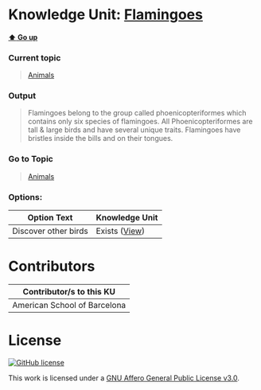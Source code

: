 # Knowledge Unit: [Flamingoes](../../knowledge_units/animals/flamingoes.md)

#### [:arrow_up: Go up](../../topics/animals.md)
### Current topic
> [Animals](../../topics/animals.md)
### Output
> Flamingoes belong to the group called phoenicopteriformes which contains only six species of flamingoes. All Phoenicopteriformes are tall &amp; large birds and have several unique traits. Flamingoes have bristles inside the bills and on their tongues.
### Go to Topic
> [Animals](../../topics/animals.md)

### Options: 

| Option Text | Knowledge Unit |
| - | - |  
| Discover other birds  |  Exists ([View](../../knowledge_units/animals/discover-other-birds.md))  | 

# Contributors

| Contributor/s to this KU |
| - | 
| American School of Barcelona |

# License
[![GitHub license](https://img.shields.io/github/license/inbrainz/cerebro)](https://github.com/inbrainz/cerebro/blob/master/LICENSE)

This work is licensed under a [GNU Affero General Public License v3.0](https://www.gnu.org/licenses/agpl-3.0.txt).